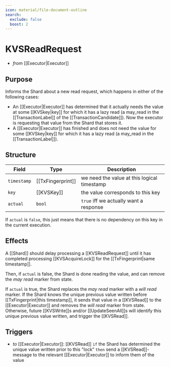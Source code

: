 ```yaml
---
icon: material/file-document-outline
search:
  exclude: false
  boost: 2
---
```


# KVSReadRequest

<!-- --8<-- [start:blurb] -->
- _from_ [[Executor|Executor]]

## Purpose

Informs the Shard about a new read request, which happens
in either of the following cases:

- An [[Executor|Executor]] has determined that it actually needs
   the value at some [[KVSkey|key]] for which it has a lazy read
   (a may_read in the [[TransactionLabel]] of the
   [[TransactionCandidate]]).
  Now the executor is requesting that value from the Shard that stores
   it.
- A [[Executor|Executor]] has finished and does not need
  the value for some [[KVSkey|key]]
  for which it has a lazy read (a may_read in the
   [[TransactionLabel]]).

<!-- --8<-- [end:blurb] -->

<!-- --8<-- [start:details] -->

## Structure

| Field       | Type        | Description                                           |
|-------------|-------------|-------------------------------------------------------|
| `timestamp` | [[TxFingerprint]] | we need the value at this logical timestamp           |
| `key`       | [[KVSKey]]    | the value corresponds to this key                     |
| `actual`    | `bool`      | `true` iff we actually want a response                |

If `actual` is `false`, this just means that there is no dependency on
 this key in the current execution.

## Effects

A [[Shard]] should delay processing a [[KVSReadRequest]] until it has
 completed processing [[KVSAcquireLock]] for the
 [[TxFingerprint|same timestamp]].

Then, if `actual` is false, the Shard is done reading the value, and
 can remove the *may read* marker from state.

If `actual` is true, the Shard replaces the *may read* marker with a
 *will read* marker.
If the Shard knows the unique previous value written before
 [[TxFingerprint|this timestamp]], it sends that value in a [[KVSRead]] to
 the [[Executor|Executor]] and removes the *will read* marker from state.
Otherwise, future [[KVSWrite]]s and/or [[UpdateSeenAll]]s will
 identify this unique previous value written, and trigger the
 [[KVSRead]].

## Triggers

- _to_ [[Executor|Executor]]: [[KVSRead]]
  `if` the Shard has determined the unique value written prior to this "lock"
  `then` send a [[KVSRead]]-message to the relevant [[Executor|Executor]]
  to inform them of the value

<!-- --8<-- [end:details] -->
